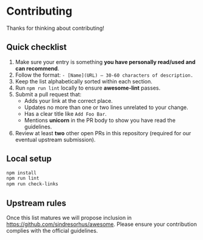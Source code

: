 # Contributing

Thanks for thinking about contributing!

## Quick checklist
1. Make sure your entry is something **you have personally read/used and can recommend**.
2. Follow the format:
   `- [Name](URL) – 30‑60 characters of description.`
3. Keep the list alphabetically sorted within each section.
4. Run `npm run lint` locally to ensure **awesome‑lint** passes.
5. Submit a pull request that:
   - Adds your link at the correct place.
   - Updates no more than one or two lines unrelated to your change.
   - Has a clear title like `Add Foo Bar`.
   - Mentions **unicorn** in the PR body to show you have read the guidelines.
6. Review at least **two** other open PRs in this repository (required for our eventual upstream submission).

## Local setup

```bash
npm install
npm run lint
npm run check-links
```

## Upstream rules

Once this list matures we will propose inclusion in https://github.com/sindresorhus/awesome.
Please ensure your contribution complies with the official guidelines.
